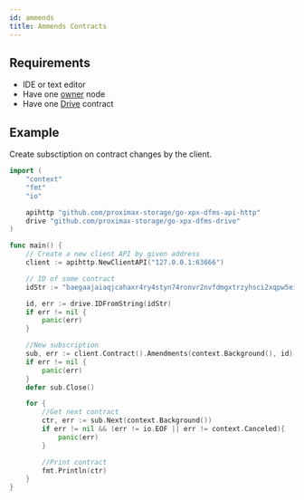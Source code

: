 ```yaml
---
id: ammends
title: Ammends Contracts
---
```


## Requirements

- IDE or text editor
- Have one [owner](../../roles/owner.md) node
- Have one [Drive](../../built_in_features/drive/overview.md) contract

## Example

Create subsctiption on contract changes by the client.

```go
import (
    "context"
    "fmt"
    "io"

    apihttp "github.com/proximax-storage/go-xpx-dfms-api-http"
    drive "github.com/proximax-storage/go-xpx-dfms-drive"
)

func main() {
    // Create a new client API by given address
    client := apihttp.NewClientAPI("127.0.0.1:63666")

    // ID of some contract
    idStr := "baegaajaiaqjcahaxr4ry4styn74ronvr2nvfdmgxtrzyhsci2xqpw5eisrisrgn5"

    id, err := drive.IDFromString(idStr)
    if err != nil {
        panic(err)
    }

    //New subscription
    sub, err := client.Contract().Amendments(context.Background(), id)
    if err != nil {
        panic(err)
    }
    defer sub.Close()

    for {
        //Get next contract
        ctr, err := sub.Next(context.Background())
        if err != nil && (err != io.EOF || err != context.Canceled){
            panic(err)
        }

        //Print contract
        fmt.Println(ctr)
    }
}
```
